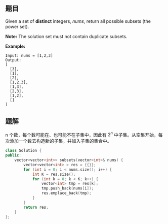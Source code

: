 ## 题目

Given a set of **distinct** integers, *nums*, return all possible subsets (the power set).

**Note:** The solution set must not contain duplicate subsets.

**Example:**

```
Input: nums = [1,2,3]
Output:
[
  [3],
  [1],
  [2],
  [1,2,3],
  [1,3],
  [2,3],
  [1,2],
  []
]
```

 

## 题解

n 个数，每个数可能在、也可能不在子集中，因此有 $2^n$ 中子集。从空集开始，每次添加一个数去构造新的子集，并加入子集的集合中。

```cpp
class Solution {
public:
    vector<vector<int>> subsets(vector<int>& nums) {
        vector<vector<int> > res = {{}};
        for (int i = 0; i < nums.size(); i++) {
            int K = res.size();
            for (int k = 0; k < K; k++) {
                vector<int> tmp = res[k];
                tmp.push_back(nums[i]);
                res.emplace_back(tmp);
            }
        }
        return res;
    }
};
```
